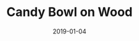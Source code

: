 ---
title: Candy Bowl on Wood
date: 2019-01-04
tags:
  - bowl
  - wood
mainImageFilename: candy_bowl_woodbg
mainImageTitle: Candy Bowl on Wood
---